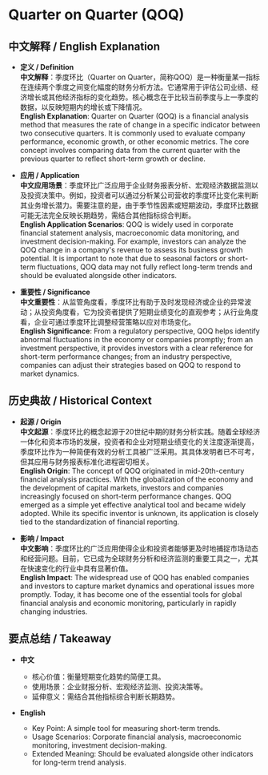 # Quarter on Quarter (QOQ)

## 中文解释 / English Explanation

* **定义 / Definition**  
  **中文解释**：季度环比（Quarter on Quarter，简称QOQ）是一种衡量某一指标在连续两个季度之间变化幅度的财务分析方法。它通常用于评估公司业绩、经济增长或其他经济指标的变化趋势。核心概念在于比较当前季度与上一季度的数据，以反映短期内的增长或下降情况。  
  **English Explanation**: Quarter on Quarter (QOQ) is a financial analysis method that measures the rate of change in a specific indicator between two consecutive quarters. It is commonly used to evaluate company performance, economic growth, or other economic metrics. The core concept involves comparing data from the current quarter with the previous quarter to reflect short-term growth or decline.

* **应用 / Application**  
  **中文应用场景**：季度环比广泛应用于企业财务报表分析、宏观经济数据监测以及投资决策中。例如，投资者可以通过分析某公司营收的季度环比变化来判断其业务增长潜力。需要注意的是，由于季节性因素或短期波动，季度环比数据可能无法完全反映长期趋势，需结合其他指标综合判断。  
  **English Application Scenarios**: QOQ is widely used in corporate financial statement analysis, macroeconomic data monitoring, and investment decision-making. For example, investors can analyze the QOQ change in a company's revenue to assess its business growth potential. It is important to note that due to seasonal factors or short-term fluctuations, QOQ data may not fully reflect long-term trends and should be evaluated alongside other indicators.

* **重要性 / Significance**  
  **中文重要性**：从监管角度看，季度环比有助于及时发现经济或企业的异常波动；从投资角度看，它为投资者提供了短期业绩变化的直观参考；从行业角度看，企业可通过季度环比调整经营策略以应对市场变化。  
  **English Significance**: From a regulatory perspective, QOQ helps identify abnormal fluctuations in the economy or companies promptly; from an investment perspective, it provides investors with a clear reference for short-term performance changes; from an industry perspective, companies can adjust their strategies based on QOQ to respond to market dynamics.

## 历史典故 / Historical Context

* **起源 / Origin**  
  **中文起源**：季度环比的概念起源于20世纪中期的财务分析实践。随着全球经济一体化和资本市场的发展，投资者和企业对短期业绩变化的关注度逐渐提高，季度环比作为一种简便有效的分析工具被广泛采用。其具体发明者已不可考，但其应用与财务报表标准化进程密切相关。  
  **English Origin**: The concept of QOQ originated in mid-20th-century financial analysis practices. With the globalization of the economy and the development of capital markets, investors and companies increasingly focused on short-term performance changes. QOQ emerged as a simple yet effective analytical tool and became widely adopted. While its specific inventor is unknown, its application is closely tied to the standardization of financial reporting.

* **影响 / Impact**  
  **中文影响**：季度环比的广泛应用使得企业和投资者能够更及时地捕捉市场动态和经营问题。目前，它已成为全球财务分析和经济监测的重要工具之一，尤其在快速变化的行业中具有显著价值。  
  **English Impact**: The widespread use of QOQ has enabled companies and investors to capture market dynamics and operational issues more promptly. Today, it has become one of the essential tools for global financial analysis and economic monitoring, particularly in rapidly changing industries.

## 要点总结 / Takeaway

* **中文**  
  - 核心价值：衡量短期变化趋势的简便工具。  
  - 使用场景：企业财报分析、宏观经济监测、投资决策等。  
  - 延伸意义：需结合其他指标综合判断长期趋势。

* **English**  
  - Key Point: A simple tool for measuring short-term trends.  
  - Usage Scenarios: Corporate financial analysis, macroeconomic monitoring, investment decision-making.  
  - Extended Meaning: Should be evaluated alongside other indicators for long-term trend analysis.